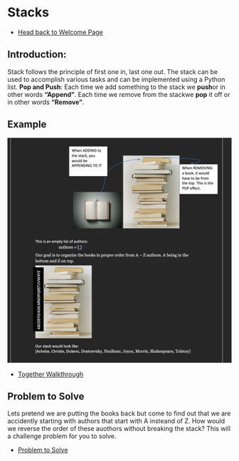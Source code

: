 # Stacks
- [Head back to Welcome Page]([data-structures/Welcome.md](https://github.com/MarisabelTrejo/data-structure/blob/main/Welcome.md))
## Introduction: 
Stack follows the principle of first one in, last one out. The stack can be used to accomplish various tasks and can be implemented using a Python list.
**Pop and Push**: Each time we add something to the stack we **push**or in other words **“Append”**. Each time we remove from the stackwe **pop** it off or in other words **“Remove”**.

## Example
![Working Together](Images/stack.jpeg)
 - [Together Walkthrough](stacks_tutorial.py)

## Problem to Solve
Lets pretend we are putting the books back but come to find out that we are accidently starting with authors that start with A insteand of Z.
How would we reverse the order of these auothors without breaking the stack? This will a challenge problem for you to solve.

- [Problem to Solve](stack_problem.py)



